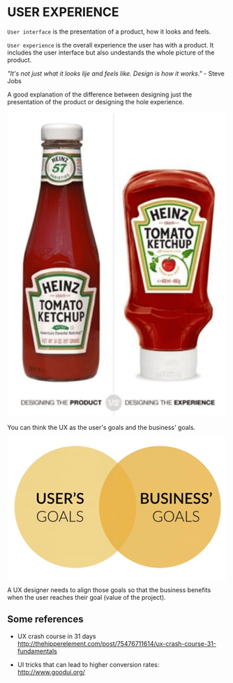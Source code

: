# USER EXPERIENCE

`User interface` is the presentation of a product, how it looks and feels.

`User experience` is the overall experience the user has with a product. It includes the user interface but also undestands the whole picture of the product.

_"It's not just what it looks lije and feels like. Design is how it works."_ - Steve Jobs

A good explanation of the difference between designing just the presentation of the product or designing the hole experience.

![ux01](../assets/ux01.png)

You can think the UX as the user's goals and the business' goals.  

![ux02](../assets/ux02.png)

A UX designer needs to align those goals so that the business benefits when the user reaches their goal (value of the project).

## Some references

- UX crash course in 31 days  
  http://thehipperelement.com/post/75476711614/ux-crash-course-31-fundamentals

- UI tricks that can lead to higher conversion rates:  
  http://www.goodui.org/
